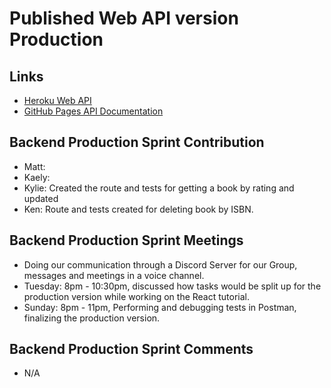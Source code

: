 # Published Web API version Production
 
## Links
- [Heroku Web API](https://group5-tcss460-web-api-865cf04f06ba.herokuapp.com/)
- [GitHub Pages API Documentation](https://mathewevan.github.io/group5-tcss460-web-api/docs)

## Backend Production Sprint Contribution
- Matt: 
- Kaely: 
- Kylie: Created the route and tests for getting a book by rating and updated
- Ken: Route and tests created for deleting book by ISBN.

## Backend Production Sprint Meetings
- Doing our communication through a Discord Server for our Group, messages and meetings in a voice channel.
- Tuesday: 8pm - 10:30pm, discussed how tasks would be split up for the production version while working on the React tutorial.
- Sunday: 8pm - 11pm, Performing and debugging tests in Postman, finalizing the production version.

## Backend Production Sprint Comments
- N/A
